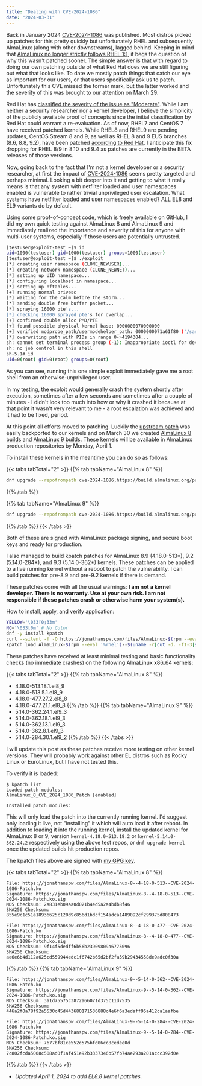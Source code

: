 ```yaml
---
title: "Dealing with CVE-2024-1086"
date: "2024-03-31"
---
```


Back in January 2024 [CVE-2024-1086](https://nvd.nist.gov/vuln/detail/CVE-2024-1086) was published.  Most distros picked up patches for this pretty quickly but unfortunately RHEL and subsequently AlmaLinux (along with other downstreams), lagged behind.  Keeping in mind that [AlmaLinux no longer strictly follows RHEL 1:1](https://almalinux.org/blog/future-of-almalinux/), it begs the question of why this wasn't patched sooner.  The simple answer is that with regard to doing our own patching outside of what Red Hat does we are still figuring out what that looks like.  To date we mostly patch things that catch our eye as important for our users, or that users specifically ask us to patch.  Unfortunately this CVE missed the former mark, but the latter worked and the severity of this was brought to our attention on March 29.

Red Hat has [classified the severity of the issue as "Moderate"](https://access.redhat.com/security/cve/CVE-2024-1086). While I am neither a security researcher nor a kernel developer, I believe the simplicity of the publicly available proof of concepts since the initial classification by Red Hat could warrant a re-evaluation. As of now, RHEL7 and CentOS 7 have received patched kernels. While RHEL8 and RHEL9 are pending updates, CentOS Stream 8 and 9, as well as RHEL 8 and 9 EUS branches (8.6, 8.8, 9.2), have been patched [according to Red Hat](https://access.redhat.com/security/cve/CVE-2024-1086).  I anticipate this fix dropping for RHEL 8/9 in 8.10 and 9.4 as patches are currently in the BETA releases of those versions.

Now, going back to the fact that I'm not a kernel developer or a security researcher, at first the impact of [CVE-2024-1086](https://nvd.nist.gov/vuln/detail/CVE-2024-1086) seems pretty targeted and perhaps minimal.  Looking a bit deeper into it and getting to what it really means is that any system with netfilter loaded and user namespaces enabled is vulnerable to rather trivial unprivileged user escalation.  What systems have netfilter loaded and user namespaces enabled?  ALL EL8 and EL9 variants do by default. 

Using some proof-of-concept code, which is freely available on GitHub, I did my own quick testing against AlmaLinux 8 and AlmaLinux 9 and immediately realized the importance and severity of this for anyone with multi-user systems, especially if those users are potentially untrusted.

```bash
[testuser@exploit-test ~]$ id
uid=1000(testuser) gid=1000(testuser) groups=1000(testuser)
[testuser@exploit-test ~]$ ./exploit
[*] creating user namespace (CLONE_NEWUSER)...
[*] creating network namespace (CLONE_NEWNET)...
[*] setting up UID namespace...
[*] configuring localhost in namespace...
[*] setting up nftables...
[+] running normal privesc
[*] waiting for the calm before the storm...
[*] sending double free buffer packet...
[*] spraying 16000 pte's...
[*] checking 16000 sprayed pte's for overlap...
[+] confirmed double alloc PMD/PTE
[+] found possible physical kernel base: 0000000070000000
[+] verified modprobe_path/usermodehelper_path: 0000000071a61f80 ('/sanitycheck')...
[*] overwriting path with PIDs in range 0->4194304...
sh: cannot set terminal process group (-1): Inappropriate ioctl for device
sh: no job control in this shell
sh-5.1# id
uid=0(root) gid=0(root) groups=0(root)
```

As you can see, running this one simple exploit immediately gave me a root shell from an otherwise-unprivileged user.

In my testing, the exploit would generally crash the system shortly after execution, sometimes after a few seconds and sometimes after a couple of minutes - I didn't look too much into how or why it crashed it because at that point it wasn't very relevant to me - a root escalation was achieved and it had to be fixed, period.

At this point all efforts moved to patching.  Luckily the [upstream patch](https://git.kernel.org/pub/scm/linux/kernel/git/torvalds/linux.git/commit/?id=f342de4e2f33e0e39165d8639387aa6c19dff660) was easily backported to our kernels and on March 30 we created [AlmaLinux 8 builds](https://build.almalinux.org/build/8987) and [AlmaLinux 9 builds](https://build.almalinux.org/build/8923).  These kernels will be available in AlmaLinux production repositories by Monday, April 1.

To install these kernels in the meantime you can do so as follows:

{{< tabs tabTotal="2" >}}
{{% tab tabName="AlmaLinux 8" %}}
```bash
dnf upgrade --repofrompath cve-2024-1086,https://build.almalinux.org/pulp/content/builds/AlmaLinux-8-$(arch)-8987-br
```
{{% /tab %}}

{{% tab tabName="AlmaLinux 9" %}}
```bash
dnf upgrade --repofrompath cve-2024-1086,https://build.almalinux.org/pulp/content/builds/AlmaLinux-9-$(arch)-8923-br/
```
{{% /tab %}}
{{< /tabs >}}

Both of these are signed with AlmaLinux package signing, and secure boot keys and ready for production.

I also managed to build kpatch patches for AlmaLinux 8.9 (4.18.0-513*), 9.2 (5.14.0-284*), and 9.3 (5.14.0-362*) kernels.  These patches can be applied to a live running kernel without a reboot to patch the vulnerability.  I can build patches for pre-8.9 and pre-9.2 kernels if there is demand.

These patches come with all the usual warnings: **I am not a kernel developer. There is no warranty.  Use at your own risk.  I am not responsible if these patches crash or otherwise harm your system(s).**

How to install, apply, and verify application:

```bash
YELLOW='\033[0;33m'
NC='\033[0m' # No Color
dnf -y install kpatch
curl --silent -f -O https://jonathanspw.com/files/AlmaLinux-$(rpm --eval '%rhel')--$(uname -r|cut -d. -f1-3|sed 's/\./-/g')--CVE-2024-1086-Patch.ko || printf "${YELLOW}Unsupported kernel.  Please request it via comments and provide the following information: $(grep -E '^NAME=' /etc/os-release): $(uname -r)${NC}"
kpatch load AlmaLinux-$(rpm --eval '%rhel')--$(uname -r|cut -d. -f1-3|sed 's/\./-/g')--CVE-2024-1086-Patch.ko
```

These patches have received at least minimal testing and basic functionality checks (no immediate crashes) on the following AlmaLinux x86_64 kernels:

{{< tabs tabTotal="2" >}}
{{% tab tabName="AlmaLinux 8" %}}
* 4.18.0-513.18.1.el8_9
* 4.18.0-513.5.1.el8_9
* 4.18.0-477.27.2.el8_8
* 4.18.0-477.21.1.el8_8
{{% /tab %}}
{{% tab tabName="AlmaLinux 9" %}}
* 5.14.0-362.24.1.el9_3
* 5.14.0-362.18.1.el9_3
* 5.14.0-362.13.1.el9_3
* 5.14.0-362.8.1.el9_3
* 5.14.0-284.30.1.el9_2
{{% /tab %}}
{{< /tabs >}}

I will update this post as these patches receive more testing on other kernel versions.  They will probably work against other EL distros such as Rocky Linux or EuroLinux, but I have not tested this.

To verify it is loaded:
```
$ kpatch list
Loaded patch modules:
AlmaLinux_8_CVE_2024_1086_Patch [enabled]

Installed patch modules:
```

This will only load the patch into the currently running kernel.  I'd suggest only loading it live, not "installing" it which will auto load it after reboot.  In addition to loading it into the running kernel, install the updated kernel for AlmaLinux 8 or 9, version `kernel-4.18.0-513.18.2` or `kernel-5.14.0-362.24.2` respectively using the above test repos, or `dnf upgrade kernel` once the updated builds hit production repos.

The kpatch files above are signed with [my GPG key](/gpg-key).

{{< tabs tabTotal="2" >}}
{{% tab tabName="AlmaLinux 8" %}}
```text
File: https://jonathanspw.com/files/AlmaLinux-8--4-18-0-513--CVE-2024-1086-Patch.ko
Signature: https://jonathanspw.com/files/AlmaLinux-8--4-18-0-513--CVE-2024-1086-Patch.ko.sig
MD5 Checksum: 2a831eb09aa0d021b4ed5a2a4bdb8f46
SHA256 Checksum: 855e9c1c51a18936625c120d9c856d1bdcf154adca1489092cf299375d808473

File: https://jonathanspw.com/files/AlmaLinux-8--4-18-0-477--CVE-2024-1086-Patch.ko
Signature: https://jonathanspw.com/files/AlmaLinux-8--4-18-0-477--CVE-2024-1086-Patch.ko.sig
MD5 Checksum: 9f14f5dedff6b56b23909809a6775096
SHA256 Checksum: ae6e6b4d112a625cd559944edc1f6742b65d2bf2fa59b29434558de9adc0f30a
```
{{% /tab %}}
{{% tab tabName="AlmaLinux 9" %}}
```text
File: https://jonathanspw.com/files/AlmaLinux-9--5-14-0-362--CVE-2024-1086-Patch.ko
Signature: https://jonathanspw.com/files/AlmaLinux-9--5-14-0-362--CVE-2024-1086-Patch.ko.sig
MD5 Checksum: 3a1d75575c3872a66071d375c11d7535
SHA256 Checksum: 446a2f0a78f92a5530c45d443680171536888c4e6f6a3edaff95a412ca1aafbe

File: https://jonathanspw.com/files/AlmaLinux-9--5-14-0-284--CVE-2024-1086-Patch.ko
Signature: https://jonathanspw.com/files/AlmaLinux-9--5-14-0-284--CVE-2024-1086-Patch.ko.sig
MD5 Checksum: 7677bf81ce552c575bfd06cc8cedee0d
SHA256 Checksum: 7c802fcda5008c508ad0f1af451e92b3337346b57fb74ae293a201accc392d0e
```
{{% /tab %}}
{{< /tabs >}}

* _Updated April 1, 2024 to add EL8.8 kernel patches._